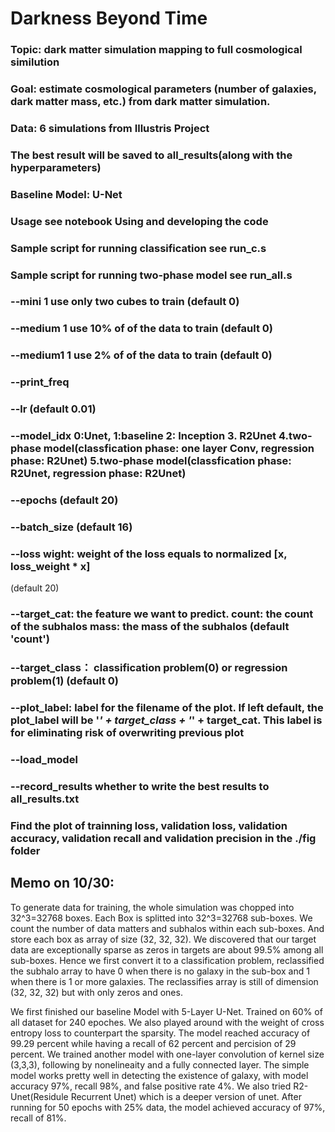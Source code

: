 # Darkness Beyond Time 

### Topic: dark matter simulation mapping to full cosmological similution 

### Goal: estimate cosmological parameters (number of galaxies, dark matter mass, etc.) from dark matter simulation.

### Data: 6 simulations from Illustris Project

### The best result will be saved to all_results(along with the hyperparameters)

### Baseline Model: U-Net

### Usage see notebook **Using and developing the code**
### Sample script for running classification see **run_c.s**
### Sample script for running two-phase model see **run_all.s**





### --mini  1 use only two cubes to train  (default 0)
### --medium 1 use 10% of of the data to train  (default 0)
### --medium1 1 use 2% of of the data to train  (default 0)
### --print_freq 
### --lr  (default 0.01)
### --model_idx 0:Unet, 1:baseline 2: Inception 3. R2Unet 4.two-phase model(classfication phase: one layer Conv, regression phase: R2Unet) 5.two-phase model(classfication phase: R2Unet, regression phase: R2Unet)   
### --epochs  (default 20)
### --batch_size  (default 16)
### --loss wight: weight of the loss equals to normalized [x, loss_weight * x]
(default 20)
### --target_cat: the feature we want to predict. count: the count of the subhalos mass: the mass of the subhalos   (default 'count')
### --target_class：  classification problem(0) or regression problem(1)   (default 0)
### --plot_label:  label for the filename of the plot. If left default, the plot_label will be '_' + target_class + '_' + target_cat. This label is for eliminating risk of overwriting previous plot 
### --load_model 
### --record_results whether to write the best results to all_results.txt

### Find the plot of trainning loss, validation loss, validation accuracy, validation recall and validation precision in the ./fig folder

## Memo on 10/30:

To generate data for training, the whole simulation was chopped into 32^3=32768 boxes. Each Box is splitted into 32^3=32768 sub-boxes. We count the number of data matters and subhalos within each sub-boxes. And store each box as array of size (32, 32, 32). We discovered that our target data are exceptionally sparse as zeros in targets are about 99.5% among all sub-boxes. Hence we first convert it to a classification problem, reclassified the subhalo array to have 0 when there is no galaxy in the sub-box and 1 when there is 1 or more galaxies. The reclassifies array is still of dimension (32, 32, 32) but with only zeros and ones. 

We first finished our baseline Model with 5-Layer U-Net. Trained on 60% of all dataset for 240 epoches. We also played around with the weight of cross entropy loss to counterpart the sparsity. The model reached accuracy of 99.29 percent while having a recall of 62 percent and percision of 29 percent. We trained another model with one-layer convolution of kernel size (3,3,3), following by nonelineaity and a fully connected layer. The simple model works pretty well in detecting the existence of galaxy, with model accuracy 97%, recall 98%, and false positive rate 4%. We also tried R2-Unet(Residule Recurrent Unet) which is a deeper version of unet. After running for 50 epochs with 25% data, the model achieved accuracy of 97%, recall of 81%. 

